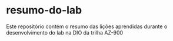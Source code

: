 # resumo-do-lab
Este repositório contém o resumo das lições aprendidas durante o desenvolvimento do lab na DIO da trilha AZ-900
